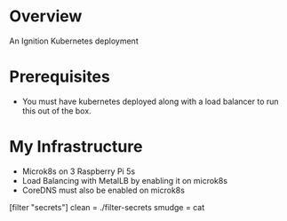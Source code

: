 # Overview
An Ignition Kubernetes deployment

# Prerequisites
* You must have kubernetes deployed along with a load balancer to run this out of the box.

# My Infrastructure
* Microk8s on 3 Raspberry Pi 5s
* Load Balancing with MetalLB by enabling it on microk8s
* CoreDNS must also be enabled on microk8s

[filter "secrets"]
    clean = ./filter-secrets
    smudge = cat